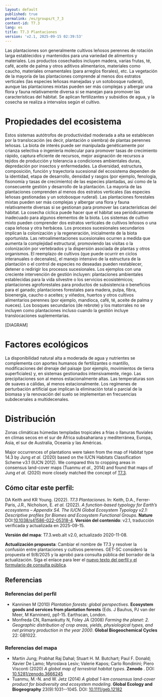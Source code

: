 ```yaml
---
layout: default
published: true
permalink: /es/groups/t_7_3
content-id: T7.3
lang: es
title: T7.3 Plantaciones
version: 'v2.1, 2025-09-15 02:39:53'
---
```


Las plantaciones son generalmente cultivos leñosos perennes de rotación larga establecidos y mantenidos para una variedad de alimentos y materiales. Los productos cosechados incluyen madera, varias frutas, té, café, aceite de palma y otros aditivos alimentarios, materiales como caucho, materiales ornamentales (para arreglos florales), etc. La vegetación de la mayoría de las plantaciones comprende al menos dos estratos verticales (las especies leñosas manejadas y un sotobosque ruderal), aunque las plantaciones mixtas pueden ser más complejas y albergar una flora y fauna relativamente diversa si se manejan para promover las características del hábitat. Se aplican fertilizantes y subsidios de agua, y la cosecha se realiza a intervalos según el cultivo.

# Propiedades del ecosistema
 
Estos sistemas autótrofos de productividad moderada a alta se establecen por la translocación (es decir, plantación o siembra) de plantas perennes leñosas. La biota de interés puede ser manipulada genéticamente por crianza selectiva o ingeniería molecular para promover tasas de crecimiento rápido, captura eficiente de recursos, mejor asignación de recursos a tejidos de producción y tolerancia a condiciones ambientales duras, depredación por insectos y enfermedades. La diversidad, estructura, composición, función y trayectoria sucesional del ecosistema dependen de la identidad, etapa de desarrollo, densidad y rasgos (por ejemplo, fenología, fisonomía y tasas de crecimiento) de las especies plantadas, así como de la consecuente gestión y desarrollo de la plantación. La mayoría de las plantaciones comprenden al menos dos estratos verticales (las especies leñosas gestionadas y un sotobosque ruderal). Las plantaciones forestales mixtas pueden ser más complejas y albergar una flora y fauna relativamente diversas si se gestionan para promover las características del hábitat. La cosecha cíclica puede hacer que el hábitat sea periódicamente inadecuado para algunos elementos de la biota. Los sistemas de cultivo mixto pueden comprender dos estratos verticales de cultivos leñosos o una capa leñosa y otra herbácea. Los procesos sucesionales secundarios implican la colonización y la regeneración, inicialmente de la biota oportunista. Las retroalimentaciones sucesionales ocurren a medida que aumenta la complejidad estructural, promoviendo las visitas o la colonización por vertebrados y la dispersión asociada de plantas y otros organismos. El reemplazo de cultivos (que puede ocurrir en ciclos interanuales o decenales), el manejo intensivo de la estructura de la plantación o el control de especies no deseadas pueden restablecer, detener o redirigir los procesos sucesionales. Los ejemplos con una creciente intervención de gestión incluyen: plantaciones ambientales establecidas para la vida silvestre o los servicios ecosistémicos; plantaciones agroforestales para productos de subsistencia o beneficios para el ganado; plantaciones forestales para madera, pulpa, fibra, bioenergía, caucho o aceites; y viñedos, huertos y otros cultivos alimentarios perennes (por ejemplo, mandioca, café, té, aceite de palma y nueces). Los bosques secundarios (de rebrote) y los matorrales no se incluyen como plantaciones incluso cuando la gestión incluye translocaciones suplementarias.

[DIAGRAM]

# Factores ecológicos
 
La disponibilidad natural alta a moderada de agua y nutrientes se complementa con aportes humanos de fertilizantes o mantillo, modificaciones del drenaje del paisaje (por ejemplo, movimientos de tierra superficiales) y, en sistemas gestionados intensivamente, riego. Las precipitaciones son al menos estacionalmente altas. Las temperaturas son de suaves a cálidas, al menos estacionalmente. Los regímenes de perturbación artificial que implican la eliminación total o parcial de la biomasa y la renovación del suelo se implementan en frecuencias subdecenales a multidecenales.
 
# Distribución
 
Zonas climáticas húmedas templadas tropicales a frías o llanuras fluviales en climas secos en el sur de África subsahariana y mediterránea, Europa, Asia, el sur de Australia, Oceanía y las Américas.

Major occurrences of plantations were taken from the map of Habitat type 14.3 by Jung _et al._ (2020) based on the IUCN Habitats Classification Scheme v3.1 (IUCN 2012). We compared this to cropping areas in consensus land-cover maps (Tuanmu _et al._, 2014) and found that maps of Jung _et al._ (2020) more closely matched the concept of [T7.3](/explore/groups/T7.3).

## Cómo citar este perfil:

DA Keith and KR Young. (2022). *T7.3 Plantaciones*. In: Keith, D.A., Ferrer-Paris, J.R., Nicholson, E. *et al.* (2022). *A function-based typology for Earth’s ecosystems – Appendix S4. The IUCN Global Ecosystem Typology v2.1: Descriptive profiles for Biomes and Ecosystem Functional Groups*. **Nature** DOI:[10.1038/s41586-022-05318-4](https://doi.org/10.1038/s41586-022-05318-4).
**Versión del contenido**: v2.1, traducción verificada y actualizada en 2025-09-15.

**Versión del mapa**: T7.3.web.alt v2.0, actualizado 2020-11-08.

**Actualización propuesta**: Cambiar el nombre de T7.3 y resolver la confusión entre plantaciones y cultivos perennes. GET-SC consideró la propuesta el 9/8/2025 y la aprobó para consulta pública del borrador de la actualización. Siga el enlace para leer el <a href='https://red-list-ecosystem.github.io/GET-data-hub/register/T7_3_issue-1/'>nuevo texto del perfil y el formulario de consulta pública</a>.

## Referencias

### Referencias del perfil
* Kanninen M  (2010) *Plantation forests: global perspectives*. **Ecosystem goods and services from plantation forests** (Eds. J Bauhus, PJ van der Meer, M Kanninen), pp1-15. Earthscan, London.
* Monfreda CN, Ramankutty N, Foley JA  (2008) *Farming the planet: 2. Geographic distribution of crop areas, yields, physiological types, and net primary production in the year 2000*. **Global Biogeochemical Cycles** 22: GB1022.

### Referencias del mapa
* Martin Jung; Prabhat Raj Dahal; Stuart H. M. Butchart; Paul F. Donald;  Xavier De Lamo;  Myroslava Lesiv;  Valerie Kapos; Carlo Rondinini;  Piero Visconti (2020) *A global map of terrestrial habitat types*. **Zenodo** . DOI: [10.5281/zenodo.3666245](http://doi.org/10.5281/zenodo.3666245)
* Tuanmu, M.-N. and W. Jetz (2014) *A global 1-km consensus land-cover product for biodiversity and ecosystem modeling*. **Global Ecology and Biogeography** 23(9):1031--1045. DOI: [10.1111/geb.12182](http://doi.org/10.1111/geb.12182)
